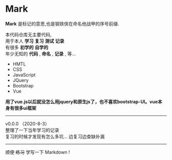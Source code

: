 # Mark

 __Mark__ 是标记的意思,也是钢铁侠在命名他战甲的序号前缀.


本代码仓库无主要代码,  
用于本人  __学习__  __复习__ __测试__  __记录__  
有很多 __初学的__ __自学的__   
年少无知的 __代码__ , __命名__ , __记录__ , 等...

* HMTL
* CSS
* JavaScript
* JQuery
* Bootstrap 
* Vue

 __用了vue.js以后就没怎么用jquery和原生js了，也不喜欢bootstrap-UI。vue本身有很多ui框架__

---
v0.0.0  （2020-8-3）   
整理了一下当年学习的记录  
复习的时候才发现有怎么多坑... 
边复习边查缺补漏  

---

顺便 ~~练习~~ 学写一下 Markdown !